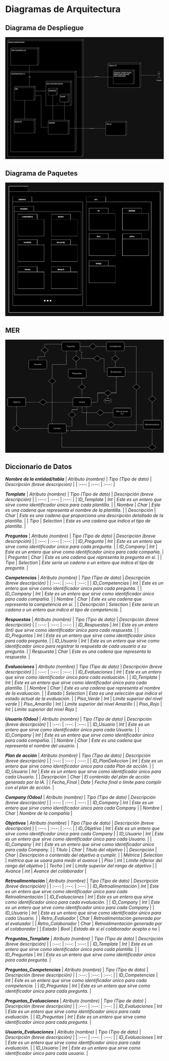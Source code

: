 # Diagramas de Arquitectura

## Diagrama de Despliegue

![Diagrama de despliegue](diagrama-de-despliegue-cr.png)

## Diagrama de Paquetes

![Diagrama de paquetes](Diagrama-de-paquetes-CR.png)

## MER

![MER](MER.png)

## Diccionario de Datos

**_Nombre de la entidad/tabla_** 
| _Atributo (nombre)_ | _Tipo (Tipo de dato)_ | _Descripción (breve descripción)_ |
| :---: | :---: | :---: |

**_Template_**
| _Atributo (nombre)_ | _Tipo (Tipo de dato)_ | _Descripción (breve descripción)_ |
| :---: | :---: | :---: |
| _ID_Template_ | _Int_ | _Este es un entero que sirve como identificador único para cada plantilla._ |
| _Nombre_ | _Char_ | _Este es una cadena que representa el nombre de la plantilla._ |
| _Descripción_ | _Char_ | _Este es una cadena que proporciona una descripción detallada de la plantilla._ |
| _Tipo_ | _Selection_ | _Este es una cadena que indica el tipo de plantilla._ |

**_Preguntas_**
| _Atributo (nombre)_ | _Tipo (Tipo de dato)_ | _Descripción (breve descripción)_ |
| :---: | :---: | :---: |
| _ID_Pregunta_ | _Int_ | _Este es un entero que sirve como identificador único para cada pregunta._ |
| _ID_Company_ | _Int_ | _Este es un entero que sirve como identificador único para cada compañía._ |
| _Pregunta_ | _Char_ | _Este es una cadena que representa la pregunta en sí._ |
| _Tipo_ | _Selection_ | _Este sería un cadena o un entero que indica el tipo de pregunta._ |

**_Competencias_**
| _Atributo (nombre)_ | _Tipo (Tipo de dato)_ | _Descripción (breve descripción)_ |
| :---: | :---: | :---: |
| _ID_Competencias_ | _Int_ | _Este es un entero que sirve como identificador único para cada pregunta._ |
| _ID_Company_ | _Int_ | _Este es un entero que sirve como identificador único para cada compañía._ |
| _Nombre_ | _Char_ | _Este es una cadena que representa la competencia en sí._ |
| _Descripción_ | _Selection_ | _Este sería un cadena o un entero que indica el tipo de competencia._ |

**_Respuestas_**
| _Atributo (nombre)_ | _Tipo (Tipo de dato)_ | _Descripción (breve descripción)_ |
| :---: | :---: | :---: |
| _ID_Respuestas_ | _Int_ | _Este es un entero (Int) que sirve como identificador único para cada respuesta._ |
| _ID_Preguntas_ | _Int_ | _Este es un entero que sirve como identificador único para cada pregunta._ |
| _ID_Usuario_ | _Int_ | _Este es un entero que sirve como identificador único para registrar la respuesta de cada usuario a su pregunta._ |
| _Respuesta_ | _Char_ | _Este es una cadena que representa la respuesta._ |

**_Evaluaciones_**
| _Atributo (nombre)_ | _Tipo (Tipo de dato)_ | _Descripción (breve descripción)_ |
| :---: | :---: | :---: |
| _ID_Evaluaciones_ | _Int_ | _Este es un entero que sirve como identificador único para cada evaluación._ |
| _ID_Template_ | _Int_ | _Este es un entero que sirve como identificador único para cada plantilla._ |
| _Nombre_ | _Char_ | _Este es una cadena que representa el nombre de la evaluación._ |
| _Estado_ | _Selection_ | _Esta es una selección que indica el estado actual de la evaluación._ |
| _Piso_Verde_ | _Int_ | _Límite superior del nivel verde_ |
| _Piso_Amarillo_ | _Int_ | _Limite superior del nivel Amarillo_ |
| _Piso_Rojo_ | _Int_ | _Límite superior del nivel Rojo_ |

**_Usuario (Odoo)_**
| _Atributo (nombre)_ | _Tipo (Tipo de dato)_ | _Descripción (breve descripción)_ |
| :---: | :---: | :---: |
| _ID_Usuario_ | _Int_ | _Este es un entero que sirve como identificador único para cada Usuario._ |
| _ID_Company_ | _Int_ | _Este es un entero que sirve como identificador único para cada compañía._ |
| _Nombre_ | _Char_ | _Este es una cadena que representa el nombre del usuario._ |

**_Plan de acción_**
| _Atributo (nombre)_ | _Tipo (Tipo de dato)_ | _Descripción (breve descripción)_ |
| :---: | :---: | :---: |
| _ID_PlanDeAccion_ | _Int_ | _Este es un entero que sirve como identificador único para cada Plan de acción._ |
| _ID_Usuario_ | _Int_ | _Este es un entero que sirve como identificador único para cada Usuario._ |
| _Descripción_ | _Char_ | _El contenido del plan de acción generado por la IA._ |
| _Fecha_Final_ | _Date_ | _Fecha final o límite para complir con el plan de acción._ |

**_Company (Odoo)_**
| _Atributo (nombre)_ | _Tipo (Tipo de dato)_ | _Descripción (breve descripción)_ |
| :---: | :---: | :---: |
| _ID_Company_ | _Int_ | _Este es un entero que sirve como identificador único para cada Company_ |
| _Nombre_ | _Char_ | _Nombre de la compañía_ |

**_Objetivos_**
| _Atributo (nombre)_ | _Tipo (Tipo de dato)_ | _Descripción (breve descripción)_ |
| :---: | :---: | :---: |
| _ID_Objetivo_ | _Int_ | _Este es un entero que sirve como identificador único para cada Company_ |
| _ID_Usuario_ | _Int_ | _Este es un entero que sirve como identificador único para cada Usuario._ |
| _ID_Company_ | _Int_ | _Este es un entero que sirve como identificador único para cada Company._ |
| _Título_ | _Char_ | _Título del objetivo_ |
| _Descripción_ | _Char_ | _Descripción o contenido del objetivo a cumplir._ |
| _Métrica_ | _Selection_ | _métrica que se usara para medir el avance_ |
| _Piso_ | _int_ | _Límite inferior del rango del objetivo_ |
| _Techo_ | _int_ | _Límite superior del rango de objetivo_ |
| _Avance_ | _int_ | _Avance del colaborador_ |

**_Retroalimentación_**
| _Atributo (nombre)_ | _Tipo (Tipo de dato)_ | _Descripción (breve descripción)_ |
| :---: | :---: | :---: |
| _ID_Retroalimentación_ | _Int_ | _Este es un entero que sirve como identificador único para cada Retroalimentación_ |
| _ID_Evaluaciones_ | _Int_ | _Este es un entero que sirve como identificador único para cada evaluación._ |
| _ID_Company_ | _Int_ | _Este es un entero que sirve como identificador único para cada Company_ |
| _ID_Usuario_ | _Int_ | _Este es un entero que sirve como identificador único para cada Usuario._ |
| _Retro_Evaluador_ | _Char_ | _Retroalimentación generada por el evaluador_ |
| _Retro_Colaborador_ | _Char_ | _Retroalimentación generada por el colaborador_ |
| _Estado_ | _Bool_ | _Estado de si el colaborador acepta o no_ |

**_Preguntas_Template_**
| _Atributo (nombre)_ | _Tipo (Tipo de dato)_ | _Descripción (breve descripción)_ |
| :---: | :---: | :---: |
| _ID_Template_ | _Int_ | _Este es un entero que sirve como identificador único para cada plantilla._ |
| _ID_Preguntas_ | _Int_ | _Este es un entero que sirve como identificador único para cada pregunta._ |

**_Preguntas_Competencias_**
| _Atributo (nombre)_ | _Tipo (Tipo de dato)_ | _Descripción (breve descripción)_ |
| :---: | :---: | :---: |
| _ID_Competencias_ | _Int_ | _Este es un entero que sirve como identificador único para cada competencia._ |
| _ID_Preguntas_ | _Int_ | _Este es un entero que sirve como identificador único para cada pregunta._ |

**_Preguntas_Evaluaciones_**
| _Atributo (nombre)_ | _Tipo (Tipo de dato)_ | _Descripción (breve descripción)_ |
| :---: | :---: | :---: |
| _ID_Evaluaciones_ | _Int_ | _Este es un entero que sirve como identificador único para cada evaluación._ |
| _ID_Preguntas_ | _Int_ | _Este es un entero que sirve como identificador único para cada pregunta._ |

**_Usuario_Evaluaciones_**
| _Atributo (nombre)_ | _Tipo (Tipo de dato)_ | _Descripción (breve descripción)_ |
| :---: | :---: | :---: |
| _ID_Evaluaciones_ | _Int_ | _Este es un entero que sirve como identificador único para cada evaluación._ |
| _ID_Usuario_ | _Int_ | _Este es un entero que sirve como identificador único para cada usuario._ |
